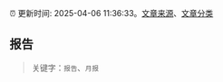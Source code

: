 :alarm_clock: 更新时间: 2025-04-06 11:36:33。[文章来源](/README.md)、[文章分类](/TAGS.md)

## 报告


> 关键字：`报告`、`月报`



